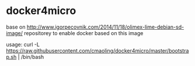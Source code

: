# docker4micro
base on http://www.igorpecovnik.com/2014/11/18/olimex-lime-debian-sd-image/
repositorey to enable docker based on this image

usage:
 curl -L https://raw.githubusercontent.com/cmaoling/docker4micro/master/bootstrap.sh | /bin/bash

